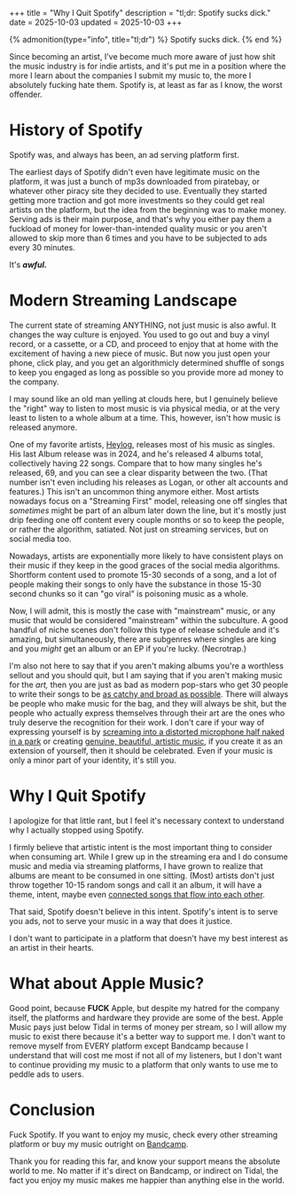 +++
title = "Why I Quit Spotify"
description = "tl;dr: Spotify sucks dick."
date = 2025-10-03
updated = 2025-10-03
+++

{% admonition(type="info", title="tl;dr") %}
Spotify sucks dick.
{% end %}

Since becoming an artist, I've become much more aware of just how shit the music industry is for indie artists, and it's put me in a position where the more I learn about the companies I submit my music to, the more I absolutely fucking hate them. Spotify is, at least as far as I know, the worst offender.

# History of Spotify
Spotify was, and always has been, an ad serving platform first.

The earliest days of Spotify didn't even have legitimate music on the platform, it was just a bunch of mp3s downloaded from piratebay, or whatever other piracy site they decided to use. Eventually they started getting more traction and got more investments so they could get real artists on the platform, but the idea from the beginning was to make money. Serving ads is their main purpose, and that's why you either pay them a fuckload of money for lower-than-intended quality music or you aren't allowed to skip more than 6 times and you have to be subjected to ads every 30 minutes.

It's ***awful.***

# Modern Streaming Landscape
The current state of streaming ANYTHING, not just music is also awful. It changes the way culture is enjoyed. You used to go out and buy a vinyl record, or a cassette, or a CD, and proceed to enjoy that at home with the excitement of having a new piece of music. But now you just open your phone, click play, and you get an algorithmicly determined shuffle of songs to keep you engaged as long as possible so you provide more ad money to the company.

I may sound like an old man yelling at clouds here, but I genuinely believe the "right" way to listen to most music is via physical media, or at the very least to listen to a whole album at a time. This, however, isn't how music is released anymore.

One of my favorite artists, [Heylog](https://music.youtube.com/channel/UC5J6MHgFHfCCkyXEVlqFCpQ), releases most of his music as singles. His last Album release was in 2024, and he's released 4 albums total, collectively having 22 songs. Compare that to how many singles he's released, 69, and you can see a clear disparity between the two. (That number isn't even including his releases as Logan, or other alt accounts and features.) This isn't an uncommon thing anymore either. Most artists nowadays focus on a "Streaming First" model, releasing one off singles that *sometimes* might be part of an album later down the line, but it's mostly just drip feeding one off content every couple months or so to keep the people, or rather the algorithm, satiated. Not just on streaming services, but on social media too.

Nowadays, artists are exponentially more likely to have consistent plays on their music if they keep in the good graces of the social media algorithms. Shortform content used to promote 15-30 seconds of a song, and a lot of people making their songs to only have the substance in those 15-30 second chunks so it can "go viral" is poisoning music as a whole.

Now, I will admit, this is mostly the case with "mainstream" music, or any music that would be considered "mainstream" within the subculture. A good handful of niche scenes don't follow this type of release schedule and it's amazing, but simultaneously, there are subgenres where singles are king and you *might* get an album or an EP if you're lucky. (Necrotrap.)

I'm also not here to say that if you aren't making albums you're a worthless sellout and you should quit, but I am saying that if you aren't making music for the *art,* then you are just as bad as modern pop-stars who get 30 people to write their songs to be [as catchy and broad as possible](https://www.youtube.com/watch?v=QCVGpvzcHko). There will always be people who make music for the bag, and they will always be shit, but the people who actually express themselves through their art are the ones who truly deserve the recognition for their work. I don't care if your way of expressing yourself is by [screaming into a distorted microphone half naked in a park](https://instagram.com/reel/DOVaFSrEp9z/) or creating [genuine, beautiful, artistic music](https://www.youtube.com/watch?v=TxG-bsxhvLY&list=OLAK5uy_m7MlPmXxxgM-s03qAoO2qBQ70VBLqeVXw), if you create it as an extension of yourself, then it should be celebrated. Even if your music is only a minor part of your identity, it's still you.

# Why I Quit Spotify
I apologize for that little rant, but I feel it's necessary context to understand why I actually stopped using Spotify.

I firmly believe that artistic intent is the most important thing to consider when consuming art. While I grew up in the streaming era and I do consume music and media via streaming platforms, I have grown to realize that albums are meant to be consumed in one sitting. (Most) artists don't just throw together 10-15 random songs and call it an album, it will have a theme, intent, maybe even [connected songs that flow into each other](https://music.youtube.com/playlist?list=OLAK5uy_nRjHrtDCmXO0ML13R1Dyn5Xwl_XgVPAXE).

That said, Spotify doesn't believe in this intent. Spotify's intent is to serve you ads, not to serve your music in a way that does it justice.

I don't want to participate in a platform that doesn't have my best interest as an artist in their hearts.

# What about Apple Music?
Good point, because **FUCK** Apple, but despite my hatred for the company itself, the platforms and hardware they provide are some of the best. Apple Music pays just below Tidal in terms of money per stream, so I will allow my music to exist there because it's a better way to support me. I don't want to remove myself from EVERY platform except Bandcamp because I understand that will cost me most if not all of my listeners, but I don't want to continue providing my music to a platform that only wants to use me to peddle ads to users.

# Conclusion
Fuck Spotify. If you want to enjoy my music, check every other streaming platform or buy my music outright on [Bandcamp](https://jvstspeedy.bandcamp.com).

Thank you for reading this far, and know your support means the absolute world to me. No matter if it's direct on Bandcamp, or indirect on Tidal, the fact you enjoy my music makes me happier than anything else in the world.